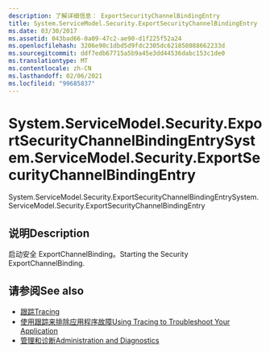 ```yaml
---
description: 了解详细信息： ExportSecurityChannelBindingEntry
title: System.ServiceModel.Security.ExportSecurityChannelBindingEntry
ms.date: 03/30/2017
ms.assetid: 043bad66-0a09-47c2-ae90-d1f225f52a24
ms.openlocfilehash: 3206e90c1dbd5d9fdc2305dc621858088662233d
ms.sourcegitcommit: ddf7edb67715a5b9a45e3dd44536dabc153c1de0
ms.translationtype: MT
ms.contentlocale: zh-CN
ms.lasthandoff: 02/06/2021
ms.locfileid: "99685837"
---
```

# <a name="systemservicemodelsecurityexportsecuritychannelbindingentry"></a><span data-ttu-id="c3049-103">System.ServiceModel.Security.ExportSecurityChannelBindingEntry</span><span class="sxs-lookup"><span data-stu-id="c3049-103">System.ServiceModel.Security.ExportSecurityChannelBindingEntry</span></span>

<span data-ttu-id="c3049-104">System.ServiceModel.Security.ExportSecurityChannelBindingEntry</span><span class="sxs-lookup"><span data-stu-id="c3049-104">System.ServiceModel.Security.ExportSecurityChannelBindingEntry</span></span>  
  
## <a name="description"></a><span data-ttu-id="c3049-105">说明</span><span class="sxs-lookup"><span data-stu-id="c3049-105">Description</span></span>  

 <span data-ttu-id="c3049-106">启动安全 ExportChannelBinding。</span><span class="sxs-lookup"><span data-stu-id="c3049-106">Starting the Security ExportChannelBinding.</span></span>  
  
## <a name="see-also"></a><span data-ttu-id="c3049-107">请参阅</span><span class="sxs-lookup"><span data-stu-id="c3049-107">See also</span></span>

- [<span data-ttu-id="c3049-108">跟踪</span><span class="sxs-lookup"><span data-stu-id="c3049-108">Tracing</span></span>](index.md)
- [<span data-ttu-id="c3049-109">使用跟踪来排除应用程序故障</span><span class="sxs-lookup"><span data-stu-id="c3049-109">Using Tracing to Troubleshoot Your Application</span></span>](using-tracing-to-troubleshoot-your-application.md)
- [<span data-ttu-id="c3049-110">管理和诊断</span><span class="sxs-lookup"><span data-stu-id="c3049-110">Administration and Diagnostics</span></span>](../index.md)
